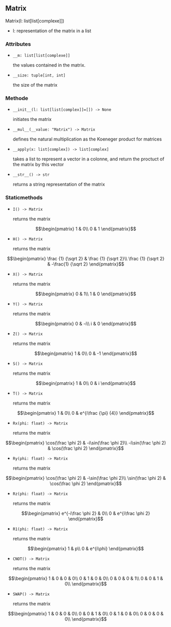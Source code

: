 ## Matrix

Matrix(l: list[list[complexe]])

- l: representation of the matrix in a list

### Attributes

- ```__m: list[list[complexe]]```

  the values contained in the matrix.

- ```__size: tuple[int, int]```

  the size of the matrix

### Methode

- ```__init__(l: list[list[complex]]=[]) -> None```

  initiates the matrix

- ```__mul__(__value: "Matrix") -> Matrix```

  defines the natural multiplication as the Koeneger product for matrices

- ```__apply(x: list[complex]) -> list[complex]```

  takes a list to represent a vector in a colonne, and return the proctuct of the matrix by this vector

- ```__str__() -> str```

  returns a string representation of the matrix


### Staticmethods

- ```I() -> Matrix```

  returns the matrix

```math
\begin{pmatrix}
1 & 0\\
0 & 1
\end{pmatrix}
```

- ```H() -> Matrix```

  returns the matrix

```math
\begin{pmatrix}
\frac {1} {\sqrt 2} & \frac {1} {\sqrt 2}\\
\frac {1} {\sqrt 2} & -\frac{1} {\sqrt 2}
\end{pmatrix}
```

- ```X() -> Matrix```

  returns the matrix

```math
\begin{pmatrix}
0 & 1\\
1 & 0
\end{pmatrix}
```

- ```Y() -> Matrix```

  returns the matrix

```math
\begin{pmatrix}
0 & -i\\
i & 0
\end{pmatrix}
```

- ```Z() -> Matrix```

  returns the matrix

```math
\begin{pmatrix}
1 & 0\\
0 & -1
\end{pmatrix}
```

- ```S() -> Matrix```

  returns the matrix

```math
\begin{pmatrix}
1 & 0\\
0 & i
\end{pmatrix}
```

- ```T() -> Matrix```

  returns the matrix

```math
\begin{pmatrix}
1 & 0\\
0 & e^{i\frac {\pi} {4}}
\end{pmatrix}
```

- ```Rx(phi: float) -> Matrix```

  returns the matrix

```math
\begin{pmatrix}
\cos(\frac \phi 2) & -i\sin(\frac \phi 2)\\
-i\sin(\frac \phi 2) & \cos(\frac \phi 2)
\end{pmatrix}
```

- ```Ry(phi: float) -> Matrix```

  returns the matrix

```math
\begin{pmatrix}
\cos(\frac \phi 2) & -\sin(\frac \phi 2)\\
\sin(\frac \phi 2) & \cos(\frac \phi 2)
\end{pmatrix}
```

- ```Rz(phi: float) -> Matrix```

  returns the matrix

```math
\begin{pmatrix}
e^{-i\frac \phi 2} & 0\\
0 & e^{i\frac \phi 2}
\end{pmatrix}
```

- ```R1(phi: float) -> Matrix```

  returns the matrix

```math
\begin{pmatrix}
1 & p\\
0 & e^{i\phi}
\end{pmatrix}
```

- ```CNOT() -> Matrix```

  returns the matrix

```math
\begin{pmatrix}
1 & 0 & 0 & 0\\
0 & 1 & 0 & 0\\
0 & 0 & 0 & 1\\
0 & 0 & 1 & 0\\
\end{pmatrix}
```

- ```SWAP() -> Matrix```

  returns the matrix

```math
\begin{pmatrix}
1 & 0 & 0 & 0\\
0 & 0 & 1 & 0\\
0 & 1 & 0 & 0\\
0 & 0 & 0 & 0\\
\end{pmatrix}
```
